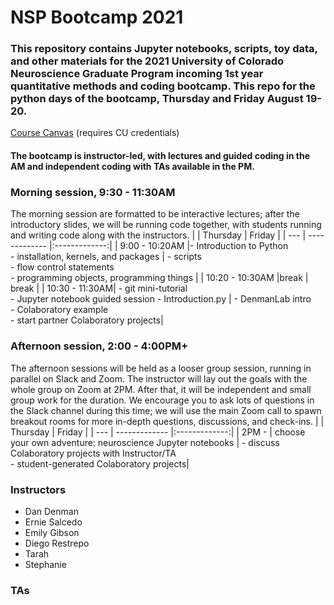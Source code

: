 # NSP Bootcamp 2021

### This repository contains Jupyter notebooks, scripts, toy data, and other materials for the 2021 University of Colorado Neuroscience Graduate Program incoming 1st year quantitative methods and coding bootcamp. This repo for the python days of the bootcamp, Thursday and Friday August 19-20. 

[Course Canvas](https://ucdenver.instructure.com/courses/480895) (requires CU credentials)
<br>

#### The bootcamp is instructor-led, with lectures and guided coding in the AM and independent coding with TAs available in the PM. 

### Morning session, 9:30 - 11:30AM
The morning session are  formatted to be interactive lectures; after the introductory slides, we will be running code together, with students running and writing code along with the instructors. 
| | Thursday        | Friday      | 
| --- | ------------- |:-------------:| 
| 9:00 - 10:20AM |- Introduction to Python  <br>- installation, kernels, and packages | - scripts  <br> - flow control statements  <br> - programming objects, programming things | 
| 10:20 - 10:30AM |break     | break     | 
| 10:30 - 11:30AM| - git mini-tutorial <br> - Jupyter notebook guided session - Introduction.py | - DenmanLab intro  <br> - Colaboratory example <br> - start partner Colaboratory projects| 



### Afternoon session, 2:00 - 4:00PM+
The afternoon sessions will be held as a looser group session, running in parallel on Slack and Zoom. The instructor will lay out the goals with the whole group on Zoom at 2PM. After that, it will be independent and small group work for the duration. We encourage you to ask lots of questions in the Slack channel during this time; we will use the main Zoom call to spawn breakout rooms for more in-depth questions, discussions, and check-ins.
| | Thursday        | Friday      | 
| --- | ------------- |:-------------:| 
| 2PM - | choose your own adventure: neuroscience Jupyter notebooks | - discuss Colaboratory projects with Instructor/TA  <br> - student-generated Colaboratory projects| 

### Instructors
- Dan Denman
- Ernie Salcedo
- Emily Gibson
- Diego Restrepo
- Tarah 
- Stephanie

### TAs

